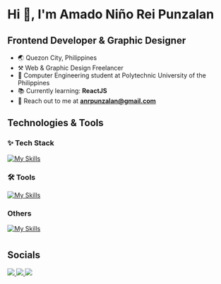 # Hi 👋, I'm Amado Niño Rei Punzalan

## Frontend Developer & Graphic Designer

- 🌏 Quezon City, Philippines
- ⚒ Web & Graphic Design Freelancer
- 🧠 Computer Engineering student at Polytechnic University of the Philippines
- 📚 Currently learning: **ReactJS**
- 📧 Reach out to me at **anrpunzalan@gmail.com**

## Technologies & Tools

### ✨ Tech Stack

[![My Skills](https://skillicons.dev/icons?i=react,next,vite,js,nodejs,express,tailwind,bootstrap,sass,html,css)](https://skillicons.dev)

<!-- react,next,vite, -->

### 🛠 Tools

[![My Skills](https://skillicons.dev/icons?i=vscode,github,gitlab,postman,vercel,figma,photoshop,illustrator)](https://skillicons.dev)

<!-- vscode,github,postman,figma,photoshop,unity -->

### Others

[![My Skills](https://skillicons.dev/icons?i=supabase,mysql,python,php,cs,wordpress,unity)](https://skillicons.dev)

<!-- mysql,python,php,cs -->

</p>

#

## Socials

<p align="left">
  <a href="anrpunzalan@gmail.com" target="_blank">
    <img src="https://custom-icon-badges.demolab.com/badge/-email-red?style=for-the-badge&logo=email&logoColor=white" />
  </a>
  <a href="https://github.com/pup-punzalan" target="_blank">
    <img src="https://custom-icon-badges.demolab.com/badge/-github-black?style=for-the-badge&logo=github" />
  </a>
  <a href="https://linkedin.com/anrpunzalan" target="_blank">
    <img src="https://custom-icon-badges.demolab.com/badge/-linkedin-blue?style=for-the-badge&logo=linkedin" />
  </a>
</p>

